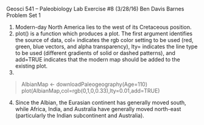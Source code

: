 Geosci 541 – Paleobiology
Lab Exercise #8 (3/28/16)
Ben Davis Barnes
Problem Set 1

1) Modern-day North America lies to the west of its Cretaceous position.
2) plot() is a function which produces a plot. The first argument identifies the source of data, col= indicates the rgb color setting to be used (red, green, blue vectors, and alpha transparency), lty= indicates the line type to be used (different gradients of solid or dashed patterns), and add=TRUE indicates that the modern map should be added to the existing plot.
3)
> AlbianMap <- downloadPaleogeography(Age=110)
> plot(AlbianMap,col=rgb(0,1,0,0.33),lty=0.01,add=TRUE)

4) Since the Albian, the Eurasian continent has generally moved south, while Africa, India, and Australia have generally moved north-east (particularly the Indian subcontinent and Australia).
